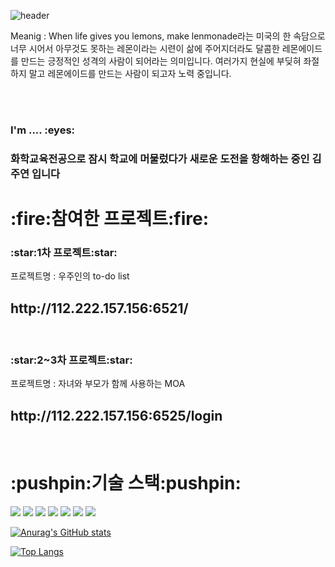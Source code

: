   ![header](https://capsule-render.vercel.app/api?type=rounded&text=How%20To%20Lemonade)
  <p>Meanig : When life gives you lemons, make lenmonade라는 미국의 한 속담으로 너무 시어서 아무것도 못하는 레몬이라는 시련이 삶에 주어지더라도 달콤한 레몬에이드를 만드는 긍정적인 성격의 사람이 되어라는 의미입니다. 여러가지 현실에 부딪혀 좌절하지 말고 레몬에이드를 만드는 사람이 되고자 노력 중입니다.</p>
  <br>
  <br>
  <h3>I'm .... :eyes:</h3>
  <h3>화학교육전공으로 잠시 학교에 머물렀다가 새로운 도전을 항해하는 중인 김주연 입니다</h3>


<h1>:fire:참여한 프로젝트:fire:</h1>
<h3>:star:1차 프로젝트:star:</h3>
<p>프로젝트명 : 우주인의 to-do list</p>
<h2>http://112.222.157.156:6521/</h2>

<br>
<h3>:star:2~3차 프로젝트:star:</h3>
<p>프로젝트명 : 자녀와 부모가 함께 사용하는 MOA</p>
<h2>http://112.222.157.156:6525/login</h2>
<br>

<h1>:pushpin:기술 스택:pushpin:</h1>

<img src="https://img.shields.io/badge/Html5-E34F26?style=flat-square&logo=html5&logoColor=white"/>  <img src="https://img.shields.io/badge/css3-1572B6?style=flat-square&logo=css3&logoColor=white"/> <img src="https://img.shields.io/badge/JavaScript-F7DF1E?style=flat-square&logo=JavaScript&logoColor=white"/>  <img src="https://img.shields.io/badge/php-777BB4?style=flat-square&logo=php&logoColor=white"/>  <img src="https://img.shields.io/badge/laravel-FF2D20?style=flat-square&logo=laravel&logoColor=white"/>  <img src="https://img.shields.io/badge/vue.js-4FC08D?style=flat-square&logo=vue.js&logoColor=white"/>  <img src="https://img.shields.io/badge/mariadb-003545?style=flat-square&logo=mariadb&logoColor=white"/>

[![Anurag's GitHub stats](https://github-readme-stats.vercel.app/api?username=iamjuyeon)](https://github.com/anuraghazra/github-readme-stats)

[![Top Langs](https://github-readme-stats.vercel.app/api/top-langs/?username=iamjuyeon)](https://github.com/anuraghazra/github-readme-stats)


